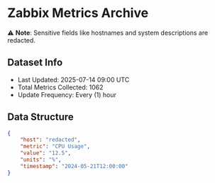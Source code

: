 # Zabbix Metrics Archive

⚠️ **Note**: Sensitive fields like hostnames and system descriptions are redacted.

## Dataset Info
- Last Updated: 2025-07-14 09:00 UTC
- Total Metrics Collected: 1062
- Update Frequency: Every (1) hour

## Data Structure
```json
{
    "host": "redacted",
    "metric": "CPU Usage",
    "value": "12.5",
    "units": "%",
    "timestamp": "2024-05-21T12:00:00"
}
```
